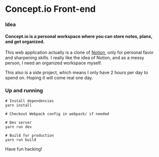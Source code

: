 # Concept.io Front-end

### Idea
#### Concept.io is a personal workspace where you can store notes, plans, and get organized.

This web application actually is a clone of [Notion](https://notion.so), only for personal favor and sharpening skills. I really like the idea of Notion, and as a messy person, I need an organized workspace myself.

This also is a side project, which means I only have 2 hours per day to spend on. Hoping it will come real one day.

### Up and running
    # Install dependencies
    yarn install
    
    # Checkout Webpack config in webpack/ if needed
    
    # Dev server
    yarn run dev
    
    # Build for production
    yarn run build
    
Have fun hacking!
